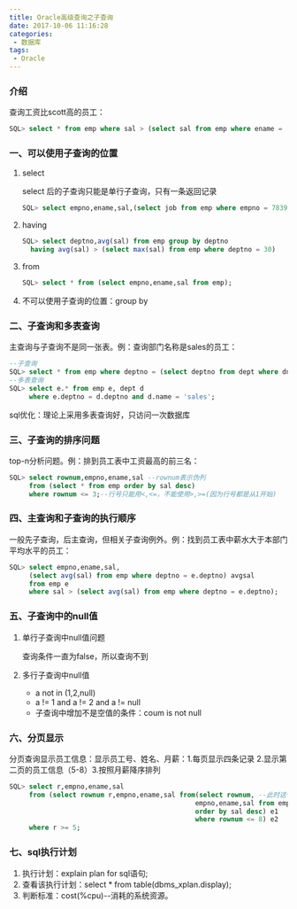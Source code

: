 ```yaml
---
title: Oracle高级查询之子查询
date: 2017-10-06 11:16:28
categories: 
 - 数据库
tags:
 - Oracle
---
```


### 介绍

查询工资比scott高的员工：

~~~sql
SQL> select * from emp where sal > (select sal from emp where ename = 'scott');
~~~

<!-- more -->

### 一、可以使用子查询的位置

1. select

   select 后的子查询只能是单行子查询，只有一条返回记录

   ~~~sql
   SQL> select empno,ename,sal,(select job from emp where empno = 7839) 第四列 from emp;
   ~~~

2. having

   ~~~sql
   SQL> select deptno,avg(sal) from emp group by deptno 
   	 having avg(sal) > (select max(sal) from emp where deptno = 30)
   ~~~

3. from

   ~~~sql
   SQL> select * from (select empno,ename,sal from emp);
   ~~~

4. 不可以使用子查询的位置：group by

### 二、子查询和多表查询

主查询与子查询不是同一张表。例：查询部门名称是sales的员工：

~~~sql
--子查询
SQL> select * from emp where deptno = (select deptno from dept where dname = 'sales');
--多表查询
SQL> select e.* from emp e, dept d
	 where e.deptno = d.deptno and d.name = 'sales';
~~~

sql优化：理论上采用多表查询好，只访问一次数据库

### 三、子查询的排序问题

top-n分析问题。例：排到员工表中工资最高的前三名：

~~~sql
SQL> select rownum,empno,ename,sal --rownum表示伪列
	 from (select * from emp order by sal desc)
	 where rownum <= 3;--行号只能用<,<=，不能使用>,>=(因为行号都是从1开始)
~~~

### 四、主查询和子查询的执行顺序

一般先子查询，后主查询，但相关子查询例外。例：找到员工表中薪水大于本部门平均水平的员工：

~~~sql
SQL> select empno,ename,sal,
	 (select avg(sal) from emp where deptno = e.deptno) avgsal
	 from emp e
	 where sal > (select avg(sal) from emp where deptno = e.deptno);
~~~

### 五、子查询中的null值

1. 单行子查询中null值问题

   查询条件一直为false，所以查询不到

2. 多行子查询中null值

   - a not in (1,2,null)
   - a != 1 and a != 2 and a != null
   - 子查询中增加不是空值的条件：coum  is not null

### 六、分页显示

分页查询显示员工信息：显示员工号、姓名、月薪：1.每页显示四条记录 2.显示第二页的员工信息（5-8）3.按照月薪降序排列

~~~sql
SQL> select r,empno,ename,sal
	 from (select rownum r,empno,ename,sal from(select rownum, --此时这个r理解为e2表的第一列（e1表的行号）
                                               empno,ename,sal from emp
                                               order by sal desc) e1
                                               where rownum <= 8) e2
	 where r >= 5;
~~~

### 七、sql执行计划

1. 执行计划：explain plan for sql语句;
2. 查看该执行计划：select * from table(dbms_xplan.display);
3. 判断标准：cost(%cpu)--消耗的系统资源。